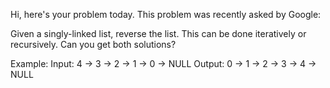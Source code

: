 Hi, here's your problem today. This problem was recently asked by Google:

Given a singly-linked list, reverse the list. This can be done iteratively
or recursively. Can you get both solutions?

Example:
Input: 4 -> 3 -> 2 -> 1 -> 0 -> NULL
Output: 0 -> 1 -> 2 -> 3 -> 4 -> NULL
